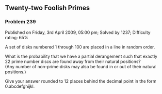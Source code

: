 Twenty-two Foolish Primes
-------------------------

### Problem 239

Published on Friday, 3rd April 2009, 05:00 pm; Solved by 1237;
Difficulty rating: 65%

A set of disks numbered 1 through 100 are placed in a line in random
order.

What is the probability that we have a partial derangement such that
exactly 22 prime number discs are found away from their natural
positions?\
 (Any number of non-prime disks may also be found in or out of their
natural positions.)

Give your answer rounded to 12 places behind the decimal point in the
form 0.abcdefghijkl.
